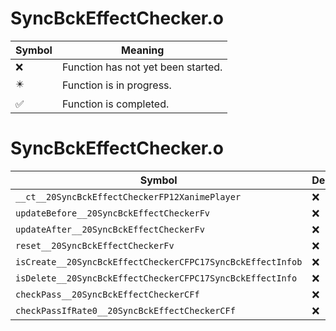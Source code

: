 # SyncBckEffectChecker.o
| Symbol | Meaning 
| ------------- | ------------- 
| :x: | Function has not yet been started. 
| :eight_pointed_black_star: | Function is in progress. 
| :white_check_mark: | Function is completed. 


# SyncBckEffectChecker.o
| Symbol | Decompiled? |
| ------------- | ------------- |
| `__ct__20SyncBckEffectCheckerFP12XanimePlayer` | :x: |
| `updateBefore__20SyncBckEffectCheckerFv` | :x: |
| `updateAfter__20SyncBckEffectCheckerFv` | :x: |
| `reset__20SyncBckEffectCheckerFv` | :x: |
| `isCreate__20SyncBckEffectCheckerCFPC17SyncBckEffectInfob` | :x: |
| `isDelete__20SyncBckEffectCheckerCFPC17SyncBckEffectInfo` | :x: |
| `checkPass__20SyncBckEffectCheckerCFf` | :x: |
| `checkPassIfRate0__20SyncBckEffectCheckerCFf` | :x: |
